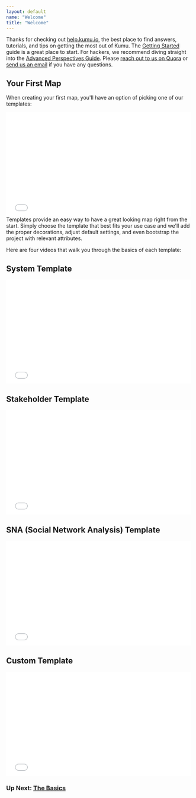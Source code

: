 ```yaml
---
layout: default
name: "Welcome"
title: "Welcome"
---
```


Thanks for checking out [help.kumu.io](/), the best place to find answers,
tutorials, and tips on getting the most out of Kumu.
The [Getting Started](/basics/getting-started.html) guide is a great place
to start. For hackers, we recommend diving straight into the
[Advanced Perspectives Guide](/guides/advanced-perspectives.html).
Please <a href="http://www.quora.com/Kumu">reach out to us on Quora</a>
or <a href="mailto:support@kumu.io">send us an email</a> if you have any questions.


## Your First Map
When creating your first map, you'll have an option of picking one of our templates:

<iframe src="//player.vimeo.com/video/120666713" width="500" height="281" frameborder="0" webkitallowfullscreen mozallowfullscreen allowfullscreen></iframe>

<br />
Templates provide an easy way to have a great looking map right from the start. Simply choose the template that best fits your use case and we'll add the proper decorations, adjust default settings, and even bootstrap the project with relevant attributes.

<br />

Here are four videos that walk you through the basics of each template:

## System Template
<iframe src="//player.vimeo.com/video/120851694" width="500" height="281" frameborder="0" webkitallowfullscreen mozallowfullscreen allowfullscreen></iframe>

## Stakeholder Template
<iframe src="//player.vimeo.com/video/120964653" width="500" height="281" frameborder="0" webkitallowfullscreen mozallowfullscreen allowfullscreen></iframe>

## SNA (Social Network Analysis) Template
<iframe src="//player.vimeo.com/video/120999753" width="500" height="281" frameborder="0" webkitallowfullscreen mozallowfullscreen allowfullscreen></iframe>

## Custom Template
<iframe src="//player.vimeo.com/video/120887205" width="500" height="281" frameborder="0" webkitallowfullscreen mozallowfullscreen allowfullscreen></iframe>

### Up Next: [The Basics](/basics/getting-started.html)
